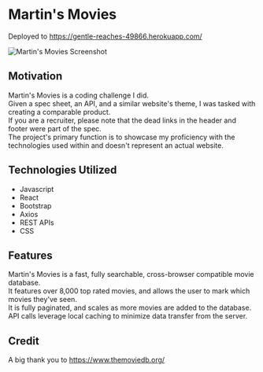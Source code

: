 # Martin's Movies

Deployed to https://gentle-reaches-49866.herokuapp.com/

![Martin's Movies Screenshot](https://i.imgur.com/oCwfilM.png)

## Motivation

Martin's Movies is a coding challenge I did. \
Given a spec sheet, an API, and a similar website's theme, I was tasked with creating a comparable product. \
If you are a recruiter, please note that the dead links in the header and footer were part of the spec. \
The project's primary function is to showcase my proficiency with the technologies used within and doesn't represent an actual website.

## Technologies Utilized

* Javascript
* React
* Bootstrap
* Axios
* REST APIs
* CSS

## Features

Martin's Movies is a fast, fully searchable, cross-browser compatible movie database. \
It features over 8,000 top rated movies, and allows the user to mark which movies they've seen. \
It is fully paginated, and scales as more movies are added to the database. \
API calls leverage local caching to minimize data transfer from the server.

## Credit

A big thank you to https://www.themoviedb.org/
